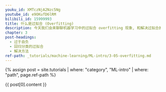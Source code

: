 ```yaml
---
youku_id: XMTczNjA2Nzc5Ng
youtube_id: e9OKufD6lRM
bilibili_id: 15999993
title: 什么是过拟合 (Overfitting)
description: 今天我们会来聊聊机器学习中的过拟合 overfitting 现象, 和解决过拟合的方法. 在细说之前, 我们先用实际生活中的一个例子来比喻一下过拟合现象. 说白了, 就是机器学习模型于自信. 已经到了自负的阶段了. 那自负的坏处, 大家也知道, 就是在自己的小圈子里表现非凡,  不过在现实的大圈子里却往往处处碰壁. 所以在这个简介里,  我们把自负和过拟合画上等号.
chapter: 3
post-headings:
  - 过于自负
  - 回归分类的过拟合
  - 解决方法
ref-path: _tutorials/machine-learning/ML-intro/3-05-overfitting.md
---
```



{% assign post = site.tutorials | where: "category", "ML-intro" | where: "path", page.ref-path %}

{{ post[0].content }}